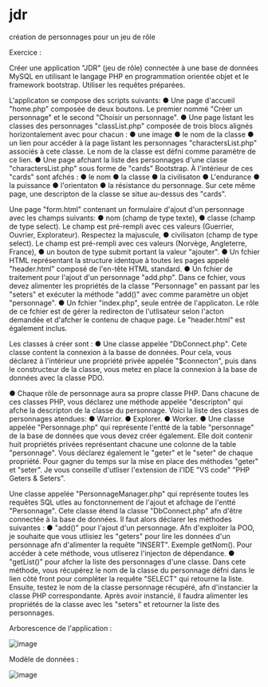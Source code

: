 # jdr
 création de personnages pour un jeu de rôle

Exercice :

Créer une application "JDR" (jeu de rôle) connectée à une base de données MySQL en utilisant le langage PHP en programmation orientée objet et le framework bootstrap.
Utiliser les requêtes préparées.

L'applicaton se compose des scripts suivants:
● Une page d'accueil "home.php" composée de deux boutons. Le premier nommé "Créer
un personnage" et le second "Choisir un personnage".
● Une page listant les classes des personnages "classList.php" composée de trois blocs
alignés horizontalement avec pour chacun :
● une image
● le nom de la classe
● un lien pour accéder à la page listant les personnages "charactersList.php" associés à
cete classe. Le nom de la classe est défni comme paramètre de ce lien.
● Une page afchant la liste des personnages d'une classe "charactersList.php" sous
forme de "cards" Bootstrap. À l'intérieur de ces "cards" sont afchés :
● le nom
● la classe
● la civilisaton
● L'endurance
● la puissance
● l'orientaton
● la résistance du personnage.
Sur cete même page, une descripton de la classe se situe au-dessus des "cards".

Une page "form.html" contenant un formulaire d'ajout d'un personnage avec les
champs suivants:
● nom (champ de type texte),
● classe (champ de type select). Le champ est pré-rempli avec ces valeurs (Guerrier,
Ouvrier, Explorateur). Respectez la majuscule,
● civilisaton (champ de type select). Le champ est pré-rempli avec ces valeurs
(Norvège, Angleterre, France),
● un bouton de type submit portant la valeur "ajouter".
● Un fchier HTML représentant la structure identque à toutes les pages appelé
"header.html" composé de l'en-tête HTML standard.
● Un fchier de traitement pour l'ajout d'un personnage "add.php". Dans ce fchier, vous
devez alimenter les propriétés de la classe "Personnage" en passant par les "seters" et
exécuter la méthode "add()" avec comme paramètre un objet "personnage".
● Un fchier "index.php", seule entrée de l'applicaton. Le rôle de ce fchier est de gérer la
redirecton de l'utlisateur selon l'acton demandée et d'afcher le contenu de chaque
page. Le "header.html" est également inclus.

Les classes à créer sont :
● Une classe appelée "DbConnect.php". Cete classe content la connexion à la basse de
données. Pour cela, vous déclarez à l'intérieur une propriété privée appelée
"$connecton", puis dans le constructeur de la classe, vous metez en place la connexion
à la base de données avec la classe PDO.

● Chaque rôle de personnage aura sa propre classe PHP. Dans chacune de ces classes PHP,
vous déclarez une méthode appelée "descripton" qui afche la descripton de la classe
du personnage. Voici la liste des classes de personnages atendues:
● Warrior.
● Explorer.
● Worker.
● Une classe appelée "Personnage.php" qui représente l'entté de la table "personnage"
de la base de données que vous devez créer également. Elle doit contenir huit
propriétés privées représentant chacune une colonne de la table "personnage". Vous
déclarez également le "geter" et le "seter" de chaque propriété. Pour gagner du temps
sur la mise en place des méthodes "geter" et "seter". Je vous conseille d'utliser
l'extension de l'IDE "VS code" "PHP Geters & Seters".

Une classe appelée "PersonnageManager.php" qui représente toutes les requêtes SQL
utles au fonctonnement de l'ajout et afchage de l'entté "Personnage". Cete classe
étend la classe "DbConnect.php" afn d'être connectée à la base de données.
Il faut alors déclarer les méthodes suivantes :
● "add()" pour l'ajout d'un personnage. Afn d'exploiter la POO, je souhaite que vous
utlisiez les "geters" pour lire les données d'un personnage afn d'alimenter la
requête "INSERT". Exemple getNom(). Pour accéder à cete méthode, vous utliserez
l'injecton de dépendance.
● "getList()" pour afcher la liste des personnages d'une classe. Dans cete méthode,
vous récupérez le nom de la classe du personnage défni dans le lien côté front pour
compléter la requête "SELECT" qui retourne la liste. Ensuite, testez le nom de la
classe personnage récupéré, afn d'instancier la classe PHP correspondante. Après
avoir instancié, il faudra alimenter les propriétés de la classe avec les "seters" et
retourner la liste des personnages.

Arborescence de l'application :

![image](https://github.com/user-attachments/assets/74bd6312-100e-455f-8d47-6e0d99347b2e)

Modèle de données :

![image](https://github.com/user-attachments/assets/e42ce0c0-07e6-419f-a268-fcf5e3d24e6d)

